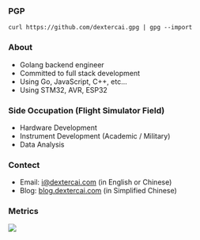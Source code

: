 ### PGP
`curl https://github.com/dextercai.gpg | gpg --import`

### About
- Golang backend engineer
- Committed to full stack development
- Using Go, JavaScript, C++, etc...
- Using STM32, AVR, ESP32

### Side Occupation (Flight Simulator Field)
- Hardware Development
- Instrument Development (Academic / Military)
- Data Analysis
 
### Contect
- Email: i@dextercai.com (in English or Chinese)
- Blog: [blog.dextercai.com](http://blog.dextercai.com) (in Simplified Chinese)

### Metrics

![](https://github-profile-summary-cards.vercel.app/api/cards/profile-details?username=dextercai&theme=default)
